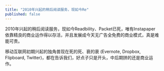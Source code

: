 ```yaml
---
title: "2010年兴起的稍后阅读服务，现如今Re"
published: false
---
```

2010年兴起的稍后阅读服务，现如今Readbility、Packet已死，唯有Instapaper依靠精良的商业运作得以存活，并且发展成今天无广告全免费的商业模式，真是难能可贵。

移动互联网初期兴起的独角兽现在死的死、衰的衰 (Evernote, Dropbox, Flipboard, Twitter)，都在告诉我们，好点子只是开头，中后期拼的还是商业运作。

